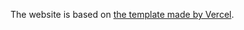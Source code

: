 The website is based on [the template made by Vercel](https://github.com/vercel/nextjs-portfolio-starter).
